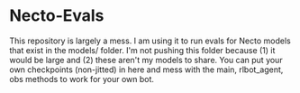 # Necto-Evals

This repository is largely a mess. I am using it to run evals for Necto models that exist in the models/ folder. I'm not pushing this folder because (1) it would be large and (2) these aren't my models to share. You can put your own checkpoints (non-jitted) in here and mess with the main, rlbot_agent, obs methods to work for your own bot.
